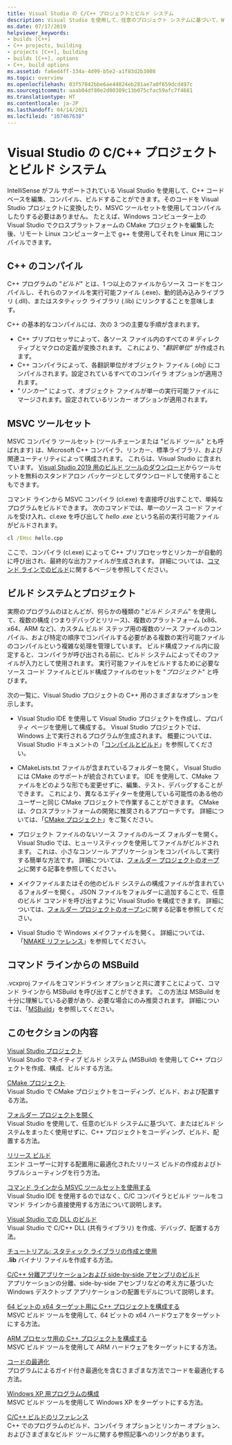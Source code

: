 ```yaml
---
title: Visual Studio の C/C++ プロジェクトとビルド システム
description: Visual Studio を使用して、任意のプロジェクト システムに基づいて、Windows、ARM、または Linux 用の C++ プロジェクトをコンパイルしてビルドします。
ms.date: 07/17/2019
helpviewer_keywords:
- builds [C++]
- C++ projects, building
- projects [C++], building
- builds [C++], options
- C++, build options
ms.assetid: fa6ed4ff-334a-4d99-b5e2-a1f83d2b3008
ms.topic: overview
ms.openlocfilehash: 03f57042bbe6ae44824eb281ae7a0f659dcd497c
ms.sourcegitcommit: aaab04df80e2d00389c13b075cfac59afc7f4681
ms.translationtype: HT
ms.contentlocale: ja-JP
ms.lasthandoff: 04/14/2021
ms.locfileid: "107467638"
---
```

# <a name="cc-projects-and-build-systems-in-visual-studio"></a>Visual Studio の C/C++ プロジェクトとビルド システム

IntelliSense がフル サポートされている Visual Studio を使用して、C++ コード ベースを編集、コンパイル、ビルドすることができます。そのコードを Visual Studio プロジェクトに変換したり、MSVC ツールセットを使用してコンパイルしたりする必要はありません。 たとえば、Windows コンピューター上の Visual Studio でクロスプラットフォームの CMake プロジェクトを編集した後、リモート Linux コンピューター上で g++ を使用してそれを Linux 用にコンパイルできます。

## <a name="c-compilation"></a>C++ のコンパイル

C++ プログラムの "*ビルド*" とは、1 つ以上のファイルからソース コードをコンパイルし、それらのファイルを実行可能ファイル (.exe)、動的読み込みライブラリ (.dll)、またはスタティック ライブラリ (.lib) にリンクすることを意味します。

C++ の基本的なコンパイルには、次の 3 つの主要な手順が含まれます。

- C++ プリプロセッサによって、各ソース ファイル内のすべての # ディレクティブとマクロの定義が変換されます。 これにより、"*翻訳単位*" が作成されます。
- C++ コンパイラによって、各翻訳単位がオブジェクト ファイル (.obj) にコンパイルされます。設定されているすべてのコンパイラ オプションが適用されます。
- "*リンカー*" によって、オブジェクト ファイルが単一の実行可能ファイルにマージされます。設定されているリンカー オプションが適用されます。

## <a name="the-msvc-toolset"></a>MSVC ツールセット

MSVC コンパイラ ツールセット (ツールチェーンまたは "ビルド ツール" とも呼ばれます) は、Microsoft C++ コンパイラ、リンカー、標準ライブラリ、および関連ユーティリティによって構成されます。 これらは、Visual Studio に含まれています。 [Visual Studio 2019 用のビルド ツールのダウンロード](https://visualstudio.microsoft.com/downloads/#build-tools-for-visual-studio-2019)からツールセットを無料のスタンドアロン パッケージとしてダウンロードして使用することもできます。

コマンド ラインから MSVC コンパイラ (cl.exe) を直接呼び出すことで、単純なプログラムをビルドできます。 次のコマンドでは、単一のソース コード ファイルを受け入れ、cl.exe を呼び出して *hello .exe* という名前の実行可能ファイルがビルドされます。

```cmd
cl /EHsc hello.cpp
```

ここで、コンパイラ (cl.exe) によって C++ プリプロセッサとリンカーが自動的に呼び出され、最終的な出力ファイルが生成されます。 詳細については、[コマンド ラインでのビルド](building-on-the-command-line.md)に関するページを参照してください。

## <a name="build-systems-and-projects"></a>ビルド システムとプロジェクト

実際のプログラムのほとんどが、何らかの種類の "*ビルド システム*" を使用して、複数の構成 (つまりデバッグとリリース)、複数のプラットフォーム (x86、x64、ARM など)、カスタム ビルド ステップ用の複数のソース ファイルのコンパイル、および特定の順序でコンパイルする必要がある複数の実行可能ファイルのコンパイルという複雑な処理を管理しています。 ビルド構成ファイル内に設定すると、コンパイラが呼び出される前に、ビルド システムによってそのファイルが入力として使用されます。 実行可能ファイルをビルドするために必要なソース コード ファイルとビルド構成ファイルのセットを "*プロジェクト*" と呼びます。

次の一覧に、Visual Studio プロジェクトの C++ 用のさまざまなオプションを示します。

- Visual Studio IDE を使用して Visual Studio プロジェクトを作成し、プロパティ ページを使用して構成する。 Visual Studio プロジェクトでは、Windows 上で実行されるプログラムが生成されます。 概要については、Visual Studio ドキュメントの「[コンパイルとビルド](/visualstudio/ide/compiling-and-building-in-visual-studio)」を参照してください。

- CMakeLists.txt ファイルが含まれているフォルダーを開く。 Visual Studio には CMake のサポートが統合されています。 IDE を使用して、CMake ファイルをどのような形でも変更せずに、編集、テスト、デバッグすることができます。 これにより、異なるエディターを使用している可能性のある他のユーザーと同じ CMake プロジェクトで作業することができます。 CMake は、クロスプラットフォームの開発に推奨されるアプローチです。 詳細については、「[CMake プロジェクト](cmake-projects-in-visual-studio.md)」をご覧ください。

- プロジェクト ファイルのないソース ファイルのルーズ フォルダーを開く。 Visual Studio では、ヒューリスティックを使用してファイルがビルドされます。 これは、小さなコンソール アプリケーションをコンパイルして実行する簡単な方法です。 詳細については、[フォルダー プロジェクトのオープン](open-folder-projects-cpp.md)に関する記事を参照してください。

- メイクファイルまたはその他のビルド システムの構成ファイルが含まれているフォルダーを開く。 JSON ファイルをフォルダーに追加することで、任意のビルド コマンドを呼び出すように Visual Studio を構成できます。 詳細については、[フォルダー プロジェクトのオープン](open-folder-projects-cpp.md)に関する記事を参照してください。

- Visual Studio で Windows メイクファイルを開く。 詳細については、「[NMAKE リファレンス](reference/nmake-reference.md)」を参照してください。

## <a name="msbuild-from-the-command-line"></a>コマンド ラインからの MSBuild

.vcxproj ファイルをコマンドライン オプションと共に渡すことによって、コマンド ラインから MSBuild を呼び出すことができます。 この方法は MSBuild を十分に理解している必要があり、必要な場合にのみ推奨されます。 詳細については、「[MSBuild](msbuild-visual-cpp.md)」を参照してください。

## <a name="in-this-section"></a>このセクションの内容

[Visual Studio プロジェクト](creating-and-managing-visual-cpp-projects.md)\
Visual Studio でネイティブ ビルド システム (MSBuild) を使用して C++ プロジェクトを作成、構成、ビルドする方法。

[CMake プロジェクト](cmake-projects-in-visual-studio.md)\
Visual Studio で CMake プロジェクトをコーディング、ビルド、および配置する方法。

[フォルダー プロジェクトを開く](open-folder-projects-cpp.md)\
Visual Studio を使用して、任意のビルド システムに基づいて、またはビルド システムをまったく使用せずに、C++ プロジェクトをコーディング、ビルド、配置する方法。

[リリース ビルド](release-builds.md)\
エンド ユーザーに対する配置用に最適化されたリリース ビルドの作成およびトラブルシューティングを行う方法。

[コマンド ラインから MSVC ツールセットを使用する](building-on-the-command-line.md)\
Visual Studio IDE を使用するのではなく、C/C コンパイラとビルド ツールをコマンド ラインから直接使用する方法について説明します。

[Visual Studio での DLL のビルド](dlls-in-visual-cpp.md)\
Visual Studio で C/C++ DLL (共有ライブラリ) を作成、デバッグ、配置する方法。

[チュートリアル: スタティック ライブラリの作成と使用](walkthrough-creating-and-using-a-static-library-cpp.md)\
**.lib** バイナリ ファイルを作成する方法。

[C/C++ 分離アプリケーションおよび side-by-side アセンブリのビルド](building-c-cpp-isolated-applications-and-side-by-side-assemblies.md)\
アプリケーションの分離、side-by-side アセンブリなどの考え方に基づいた Windows デスクトップ アプリケーションの配置モデルについて説明します。

[64 ビットの x64 ターゲット用に C++ プロジェクトを構成する](configuring-programs-for-64-bit-visual-cpp.md)\
MSVC ビルド ツールを使用して、64 ビットの x64 ハードウェアをターゲットにする方法。

[ARM プロセッサ用の C++ プロジェクトを構成する](configuring-programs-for-arm-processors-visual-cpp.md)\
MSVC ビルド ツールを使用して ARM ハードウェアをターゲットにする方法。

[コードの最適化](optimizing-your-code.md)\
プログラムによるガイド付き最適化を含むさまざまな方法でコードを最適化する方法。

[Windows XP 用プログラムの構成](configuring-programs-for-windows-xp.md)\
MSVC ビルド ツールを使用して Windows XP をターゲットにする方法。

[C/C++ ビルドのリファレンス](reference/c-cpp-building-reference.md)\
C++ でのプログラムのビルド、コンパイラ オプションとリンカー オプション、およびさまざまなビルド ツールに関する参照記事へのリンクがあります。
